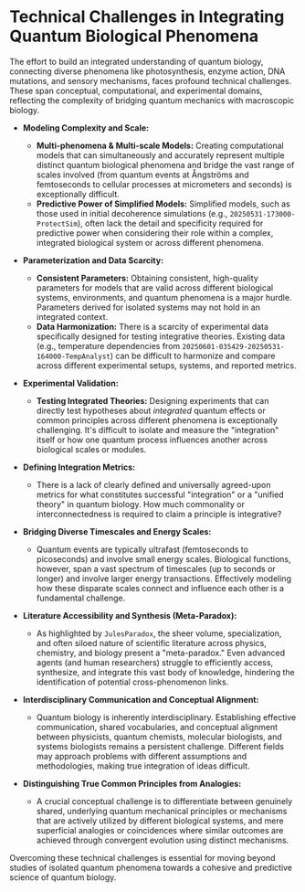 # Technical Challenges in Integrating Quantum Biological Phenomena

The effort to build an integrated understanding of quantum biology, connecting diverse phenomena like photosynthesis, enzyme action, DNA mutations, and sensory mechanisms, faces profound technical challenges. These span conceptual, computational, and experimental domains, reflecting the complexity of bridging quantum mechanics with macroscopic biology.

*   **Modeling Complexity and Scale:**
    *   **Multi-phenomena & Multi-scale Models:** Creating computational models that can simultaneously and accurately represent multiple distinct quantum biological phenomena and bridge the vast range of scales involved (from quantum events at Ångströms and femtoseconds to cellular processes at micrometers and seconds) is exceptionally difficult.
    *   **Predictive Power of Simplified Models:** Simplified models, such as those used in initial decoherence simulations (e.g., `20250531-173000-ProtectSim`), often lack the detail and specificity required for predictive power when considering their role within a complex, integrated biological system or across different phenomena.

*   **Parameterization and Data Scarcity:**
    *   **Consistent Parameters:** Obtaining consistent, high-quality parameters for models that are valid across different biological systems, environments, and quantum phenomena is a major hurdle. Parameters derived for isolated systems may not hold in an integrated context.
    *   **Data Harmonization:** There is a scarcity of experimental data specifically designed for testing integrative theories. Existing data (e.g., temperature dependencies from `20250601-035429-20250531-164000-TempAnalyst`) can be difficult to harmonize and compare across different experimental setups, systems, and reported metrics.

*   **Experimental Validation:**
    *   **Testing Integrated Theories:** Designing experiments that can directly test hypotheses about *integrated* quantum effects or common principles across different phenomena is exceptionally challenging. It's difficult to isolate and measure the "integration" itself or how one quantum process influences another across biological scales or modules.

*   **Defining Integration Metrics:**
    *   There is a lack of clearly defined and universally agreed-upon metrics for what constitutes successful "integration" or a "unified theory" in quantum biology. How much commonality or interconnectedness is required to claim a principle is integrative?

*   **Bridging Diverse Timescales and Energy Scales:**
    *   Quantum events are typically ultrafast (femtoseconds to picoseconds) and involve small energy scales. Biological functions, however, span a vast spectrum of timescales (up to seconds or longer) and involve larger energy transactions. Effectively modeling how these disparate scales connect and influence each other is a fundamental challenge.

*   **Literature Accessibility and Synthesis (Meta-Paradox):**
    *   As highlighted by `JulesParadox`, the sheer volume, specialization, and often siloed nature of scientific literature across physics, chemistry, and biology present a "meta-paradox." Even advanced agents (and human researchers) struggle to efficiently access, synthesize, and integrate this vast body of knowledge, hindering the identification of potential cross-phenomenon links.

*   **Interdisciplinary Communication and Conceptual Alignment:**
    *   Quantum biology is inherently interdisciplinary. Establishing effective communication, shared vocabularies, and conceptual alignment between physicists, quantum chemists, molecular biologists, and systems biologists remains a persistent challenge. Different fields may approach problems with different assumptions and methodologies, making true integration of ideas difficult.

*   **Distinguishing True Common Principles from Analogies:**
    *   A crucial conceptual challenge is to differentiate between genuinely shared, underlying quantum mechanical principles or mechanisms that are actively utilized by different biological systems, and mere superficial analogies or coincidences where similar outcomes are achieved through convergent evolution using distinct mechanisms.

Overcoming these technical challenges is essential for moving beyond studies of isolated quantum phenomena towards a cohesive and predictive science of quantum biology.
